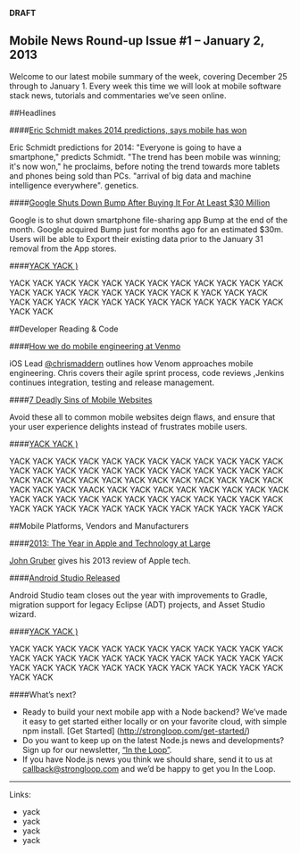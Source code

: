 **DRAFT**

Mobile News Round-up Issue #1 – January 2, 2013
---

Welcome to our latest mobile summary of the week, covering December 25 through to January 1. Every week this time we will look at mobile software stack news, tutorials and commentaries we’ve seen online.

##Headlines

####[Eric Schmidt makes 2014 predictions, says mobile has won]( http://www.theverge.com/2013/12/30/5256248/eric-schmidt-says-mobile-has-won-2014-predictions)

Eric Schmidt predictions for 2014: "Everyone is going to have a smartphone," predicts Schmidt. "The trend has been mobile was winning; it's now won," he proclaims, before noting the trend towards more tablets and phones being sold than PCs. "arrival of big data and machine intelligence everywhere". genetics.

####[Google Shuts Down Bump After Buying It For At Least $30 Million](http://www.businessinsider.com/google-shuts-down-bump-2014-1)

Google is to shut down smartphone file-sharing app Bump at the end of the month. Google acquired Bump just for months ago for an estimated $30m.  Users will be able to Export their existing data prior to the January 31 removal from the App stores.

####[YACK YACK )](http://www.strongloop.com)

YACK YACK YACK YACK YACK YACK YACK YACK YACK YACK YACK YACK YACK YACK YACK YACK YACK YACK YACK YACK K YACK YACK YACK YACK YACK YACK YACK YACK YACK YACK YACK YACK YACK YACK YACK YACK YACK 


##Developer Reading & Code

####[How we do mobile engineering at Venmo](http://chris.cm/how-we-do-mobile-engineering-at-venmo/)

iOS Lead [@chrismaddern](https://twitter.com/chrismaddern) outlines how Venom approaches mobile engineering. Chris covers their agile sprint process, code reviews ,Jenkins continues integration, testing and release management.

####[7 Deadly Sins of Mobile Websites](http://10kloc.wordpress.com/2013/12/26/7-deadly-sins-of-mobile-websites/)

Avoid these all to common mobile websites deign flaws, and ensure that your user experience delights instead of frustrates mobile users.

####[YACK YACK )](http://www.strongloop.com)

YACK YACK YACK YACK YACK YACK YACK YACK YACK YACK YACK YACK YACK YACK YACK YACK YACK YACK YACK YACK YACK YACK YACK YACK YACK YACK YACK YACK YACK YACK YACK YACK YACK YACK YACK YACK YACK YACK YACK YAACK YACK YACK YACK YACK YACK YACK YACK YACK YACK YACK YACK YACK YACK YACK YACK YACK YACK YACK YACK YACK YACK YACK YACK YACK YACK YACK YACK YACK YACK YACK YACK YACK 

##Mobile Platforms, Vendors and Manufacturers

####[2013: The Year in Apple and Technology at Large](http://daringfireball.net/2013/12/the_year_in_apple_and_technology)

[John Gruber](https://twitter.com/daringfireball) gives his 2013 review of Apple tech.

####[Android Studio Released](http://tools.android.com/recent/androidstudio040released)

Android Studio team closes out the year with improvements to Gradle, migration support for legacy Eclipse (ADT) projects, and Asset Studio wizard.

####[YACK YACK )](http://www.strongloop.com)

YACK YACK YACK YACK YACK YACK YACK YACK YACK YACK YACK YACK YACK YACK YACK YACK YACK YACK YACK YACK YACK YACK YACK YACK YACK YACK YACK YACK YACK YACK YACK YACK YACK YACK YACK YACK YACK YACK 


####What’s next?
- Ready to build your next mobile app with a Node backend? We’ve made it easy to get started either locally or on your favorite cloud, with simple npm install. [Get Started] (http://strongloop.com/get-started/)
- Do you want to keep up on the latest Node.js news and developments? Sign up for our newsletter, [“In the Loop”](http://strongloop.com/newsletter).
- If you have Node.js news you think we should share, send it to us at [callback@strongloop.com](mailto:callback@strongloop.com) and we’d be happy to get you In the Loop.


---

Links:

- yack
- yack
- yack 
- yack

